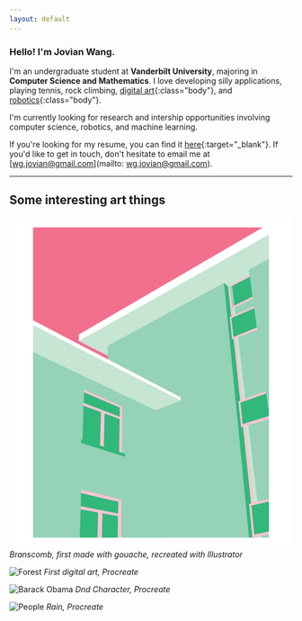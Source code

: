 ```yaml
---
layout: default
---
```


### Hello! I'm Jovian Wang.

I'm an undergraduate student at **Vanderbilt University**, majoring in **Computer Science and Mathematics**. I love developing silly applications, playing tennis, rock climbing, [digital art](/extras/art){:class="body"}, and [robotics](/extras/robotics){:class="body"}.

I'm currently looking for research and intership opportunities involving computer science, robotics, and machine learning.

If you're looking for my resume, you can find it [here](assets/JovianWang_Resume.pdf){:target="_blank"}. If you'd like to get in touch, don't hesitate to email me at [wg.jovian@gmail.com](mailto: wg.jovian@gmail.com).

---

## Some interesting art things

![Building](/assets/art_4.png)
*Branscomb, first made with gouache, recreated with Illustrator*

![Forest](/assets/art_1.png)
*First digital art, Procreate*

![Barack Obama](/assets/art_2.png)
*Dnd Character, Procreate*

![People](/assets/art_3.png)
*Rain, Procreate*